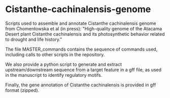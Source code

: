 # Cistanthe-cachinalensis-genome


Scripts used to assemble and annotate Cistanthe cachinalensis genome from Chomentowska et al (in press): "High-quality genome of the Atacama Desert plant Cistanthe cachinalensis and its photosynthetic behavior related to drought and life history."

The file MASTER_commands contains the sequence of commands used, including calls to other scripts in the repository.

We also provide a python script to generate and extract upstream/downstream sequence from a target feature in a gff file, as used in the manuscript to identify regulatory motifs. 

Finally, the gene annotation of Cistanthe cachinalensis is provided in gff format (zipped).
